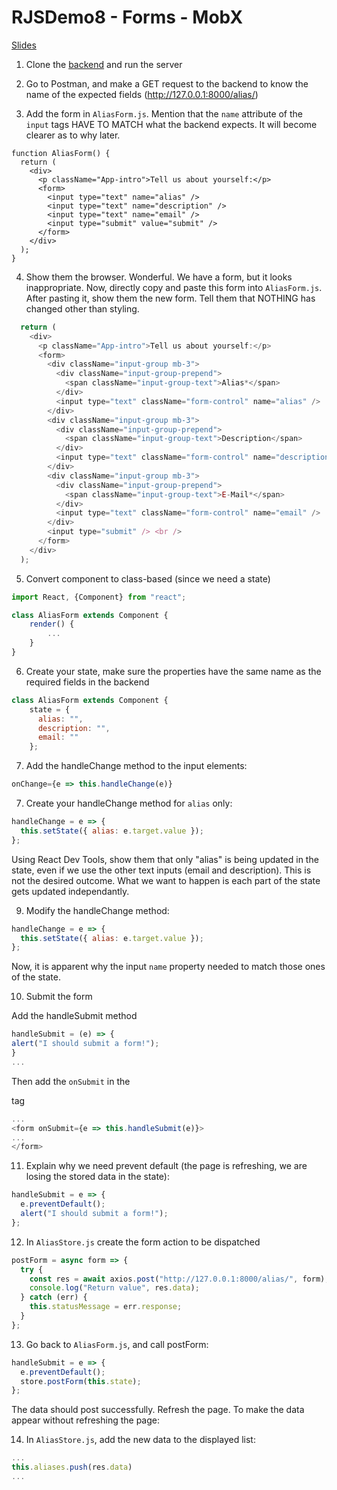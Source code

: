 # RJSDemo8 - Forms - MobX

[Slides](https://docs.google.com/presentation/d/1VNDFN2oIkKLUpKRZ7hkiRjyJTv3d7-Lp6eZJPZn2P5E/edit?usp=sharing)

1.  Clone the [backend](https://github.com/JoinCODED/RJSDemo7-Forms-Backend) and run the server

2. Go to Postman, and make a GET request to the backend to know the name of the expected fields (http://127.0.0.1:8000/alias/)

3. Add the form in `AliasForm.js`. Mention that the `name` attribute of the `input` tags HAVE TO MATCH what the backend expects. It will become clearer as to why later.

```
function AliasForm() {
  return (
    <div>
      <p className="App-intro">Tell us about yourself:</p>
      <form>
        <input type="text" name="alias" />
        <input type="text" name="description" />
        <input type="text" name="email" />
        <input type="submit" value="submit" />
      </form>
    </div>
  );
}
```

4.  Show them the browser. Wonderful. We have a form, but it looks inappropriate. Now, directly copy and paste this form into `AliasForm.js`. After pasting it, show them the new form. Tell them that NOTHING has changed other than styling.

```javascript
  return (
    <div>
      <p className="App-intro">Tell us about yourself:</p>
      <form>
        <div className="input-group mb-3">
          <div className="input-group-prepend">
            <span className="input-group-text">Alias*</span>
          </div>
          <input type="text" className="form-control" name="alias" />
        </div>
        <div className="input-group mb-3">
          <div className="input-group-prepend">
            <span className="input-group-text">Description</span>
          </div>
          <input type="text" className="form-control" name="description" />
        </div>
        <div className="input-group mb-3">
          <div className="input-group-prepend">
            <span className="input-group-text">E-Mail*</span>
          </div>
          <input type="text" className="form-control" name="email" />
        </div>
        <input type="submit" /> <br />
      </form>
    </div>
  );
```

5. Convert component to class-based (since we need a state)

```javascript
import React, {Component} from "react";

class AliasForm extends Component {
    render() {
        ...
    }
}

```


6. Create your state, make sure the properties have the same name as the required fields in the backend

```javascript
class AliasForm extends Component {
    state = {
      alias: "",
      description: "",
      email: ""
    };
```

7.  Add the handleChange method to the input elements:

```javascript
onChange={e => this.handleChange(e)}
```

7. Create your handleChange method for `alias` only:

```javascript
handleChange = e => {
  this.setState({ alias: e.target.value });
};
```

Using React Dev Tools, show them that only "alias" is being updated in the state, even if we use the other text inputs (email and description). This is not the desired outcome. 
What we want to happen is each part of the state gets updated independantly.

9. Modify the handleChange method:

```javascript
handleChange = e => {
  this.setState({ alias: e.target.value });
};
```
Now, it is apparent why the input `name` property needed to match those ones of the state.

10. Submit the form


Add the handleSubmit method
```javascript
handleSubmit = (e) => {
alert("I should submit a form!");
}
...
```

Then add the `onSubmit` in the <form> tag

```javascript
...
<form onSubmit={e => this.handleSubmit(e)}>
...
</form>
```

11. Explain why we need prevent default (the page is refreshing, we are losing the stored data in the state):

```javascript
handleSubmit = e => {
  e.preventDefault();
  alert("I should submit a form!");
};
```

12. In `AliasStore.js` create the form action to be dispatched

```javascript
postForm = async form => {
  try {
    const res = await axios.post("http://127.0.0.1:8000/alias/", form);
    console.log("Return value", res.data);
  } catch (err) {
    this.statusMessage = err.response;
  }
};
```

13. Go back to `AliasForm.js`, and call postForm: 

```javascript
handleSubmit = e => {
  e.preventDefault();
  store.postForm(this.state);
};
```

The data should post successfully. Refresh the page. To make the data appear without refreshing the page: 

14. In `AliasStore.js`,  add the new data to the displayed list:

```javascript
...
this.aliases.push(res.data)
...
```
